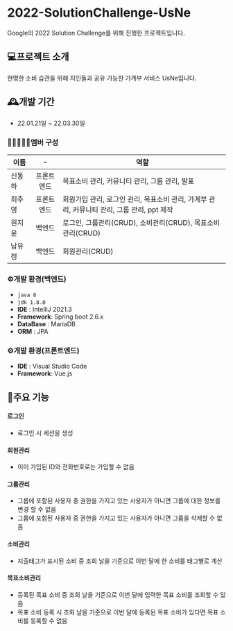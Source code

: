 # 2022-SolutionChallenge-UsNe
Google의 2022 Solution Challenge를 위해 진행한 프로젝트입니다.
## 💻프로젝트 소개
현명한 소비 습관을 위해 지인들과 공유 가능한 가계부 서비스 UsNe입니다.
<br/>

## 🕰️개발 기간
* 22.01.21일 ~ 22.03.30일

### 🧑🏿‍🤝‍🧑🏻멤버 구성
|이름| - | 역할 |
|---|:---:|---|
|신동하| 프론트엔드 | 목표소비 관리, 커뮤니티 관리, 그룹 관리, 발표 |
|최주영| 프론트엔드 | 회원가입 관리, 로그인 관리, 목표소비 관리, 가계부 관리, 커뮤니티 관리, 그룹 관리, ppt 제작 |
|원지윤| 백엔드 | 로그인, 그룹관리(CRUD), 소비관리(CRUD), 목표소비관리(CRUD) |
|남유정&nbsp;&nbsp;  | 백엔드 | 회원관리(CRUD) |

### ⚙️개발 환경(백엔드)
- `java 8`
- `jdk 1.8.0`
- **IDE** : IntelliJ 2021.3
- **Framework**: Spring boot 2.6.x
- **DataBase** : MariaDB
- **ORM** : JPA

### ⚙️개발 환경(프론트엔드)
- **IDE** : Visual Studio Code
- **Framework**: Vue.js


## 📌주요 기능
#### 로그인
- 로그인 시 세션을 생성
#### 회원관리
- 이미 가입된 ID와 전화번호로는 가입할 수 없음
#### 그룹관리
- 그룹에 포함된 사용자 중 권한을 가지고 있는 사용자가 아니면 그룹에 대한 정보를 변경 할 수 없음
- 그룹에 포함된 사용자 중 권한을 가지고 있는 사용자가 아니면 그룹을 삭제할 수 없음
#### 소비관리
- 지출태그가 표시된 소비 중 조회 날을 기준으로 이번 달에 한 소비를 태그별로 계산
#### 목표소비관리
- 등록된 목표 소비 중 조회 날을 기준으로 이번 달에 입력한 목표 소비를 조회할 수 있음
- 목표 소비 등록 시 조회 날을 기준으로 이번 달에 등록된 목표 소비가 있다면 목표 소비를 등록할 수 없음


